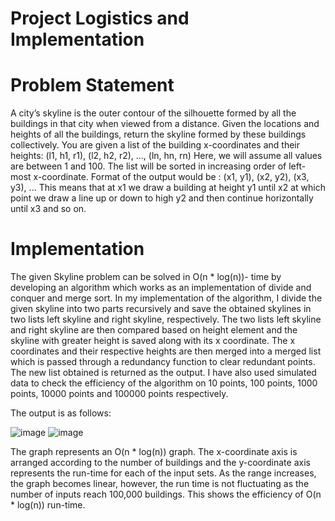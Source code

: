 # Project Logistics and Implementation
# Problem Statement
A city’s skyline is the outer contour of the silhouette formed by all the buildings in that city when viewed
from a distance. Given the locations and heights of all the buildings, return the skyline formed by these
buildings collectively.
You are given a list of the building x-coordinates and their heights:
(l1, h1, r1), (l2, h2, r2), ..., (ln, hn, rn)
Here, we will assume all values are between 1 and 100. The list will be sorted in increasing order of
left-most x-coordinate. Format of the output would be :
(x1, y1), (x2, y2), (x3, y3), ...
This means that at x1 we draw a building at height y1 until x2 at which point we draw a line up or down
to high y2 and then continue horizontally until x3 and so on.
# Implementation
The given Skyline problem can be solved in O(n * log(n))- time by developing an algorithm which works as an implementation of divide and conquer and merge sort.
In my implementation of the algorithm, I divide the given skyline into two parts recursively and save the obtained skylines in two lists left skyline and right skyline, respectively. The two lists left skyline and right skyline are then compared based on height element and the skyline with greater height is saved along with its x coordinate. The x coordinates and their respective heights are then merged into a merged list which is passed through a redundancy function to clear redundant points. The new list obtained is returned as the output.
I have also used simulated data to check the efficiency of the algorithm on 10 points,
100 points, 1000 points, 10000 points and 100000 points respectively. 

The output is as follows: 

![image](https://user-images.githubusercontent.com/56484260/116824999-1190ad80-ab5b-11eb-8254-b143d5349f4a.png)
![image](https://user-images.githubusercontent.com/56484260/116824966-ddb58800-ab5a-11eb-9848-c146cc7ac784.png)

The graph represents an O(n * log(n)) graph. The x-coordinate axis is arranged according to the number of buildings and the y-coordinate axis represents the run-time for each of the input sets. As the range increases, the graph becomes linear, however, the run time is not fluctuating as the number of inputs reach 100,000 buildings. 
This shows the efficiency of O(n * log(n)) run-time. 


